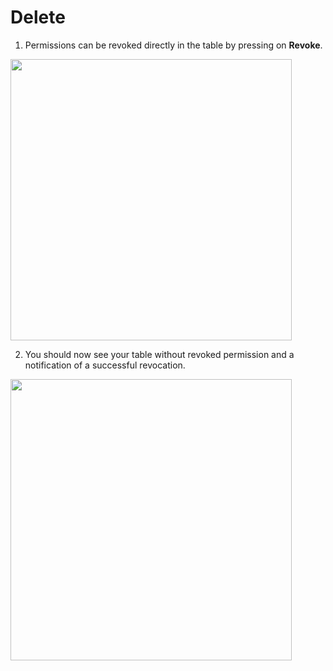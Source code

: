 # Delete

1. Permissions can be revoked directly in the table by pressing on **Revoke**.
  <img style="width: 450px" src="./assets/step-1.png" />

2. You should now see your table without revoked permission and a notification of a successful revocation.
<img style="width: 450px" src="./assets/step-2.png" />
